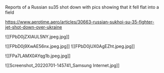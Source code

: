 Reports of a Russian su35 shot down with pics showing that it fell flat into a field

https://www.aerotime.aero/articles/30663-russian-sukhoi-su-35-fighter-jet-shot-down-over-ukraine




![[FPbD0jZXIAUL5NY.jpeg.jpg]]

![[FPbD0j9XwAE56nx.jpeg.jpg]]
![[FPbD0jUX0AgEZht.jpeg.jpg]]

![[FPa7LAMX0AYqg1b.jpeg.jpg]]

![[Screenshot_20220701-145741_Samsung Internet.jpg]]